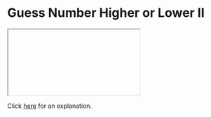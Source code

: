 # Guess Number Higher or Lower II 

<iframe></iframe>

Click [here](Explanation.md) for an explanation.

